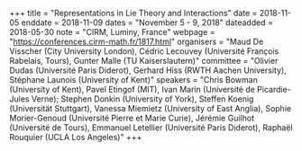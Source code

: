 +++
title = "Representations in Lie Theory and Interactions"
date = 2018-11-05
enddate = 2018-11-09
dates = "November 5 - 9, 2018"
dateadded = 2018-05-30
note = "CIRM, Luminy, France"
webpage = "https://conferences.cirm-math.fr/1817.html"
organisers = "Maud De Visscher (City University London), Cédric Lecouvey (Université François Rabelais, Tours), Gunter Malle (TU Kaiserslautern)"
committee = "Olivier Dudas (Université Paris Diderot), Gerhard Hiss (RWTH Aachen University), Stéphane Launois (University of Kent)"
speakers = "Chris Bowman (University of Kent), Pavel Etingof (MIT), &#8203;Ivan Marin (Université de Picardie-Jules Verne); Stephen Donkin (University of York), Steffen Koenig (Universität Stuttgart), Vanessa Miemietz (University of East Anglia), Sophie Morier-Genoud (Université Pierre et Marie Curie), Jérémie Guilhot (Université de Tours), Emmanuel Letellier (Université Paris Diderot), Raphaël Rouquier (UCLA Los Angeles)"
+++
